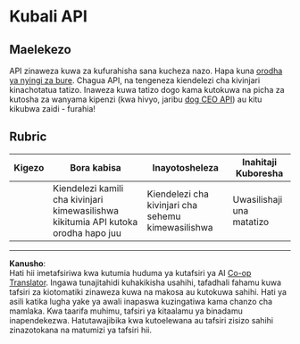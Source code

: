 <!--
CO_OP_TRANSLATOR_METADATA:
{
  "original_hash": "a0c78d1dd9d1acdbf7f52e7cc3ebe1a7",
  "translation_date": "2025-08-28T03:51:40+00:00",
  "source_file": "5-browser-extension/2-forms-browsers-local-storage/assignment.md",
  "language_code": "sw"
}
-->
# Kubali API

## Maelekezo

API zinaweza kuwa za kufurahisha sana kucheza nazo. Hapa kuna [orodha ya nyingi za bure](https://github.com/public-apis/public-apis). Chagua API, na tengeneza kiendelezi cha kivinjari kinachotatua tatizo. Inaweza kuwa tatizo dogo kama kutokuwa na picha za kutosha za wanyama kipenzi (kwa hivyo, jaribu [dog CEO API](https://dog.ceo/dog-api/)) au kitu kikubwa zaidi - furahia!

## Rubric

| Kigezo   | Bora kabisa                                                              | Inayotosheleza                          | Inahitaji Kuboresha     |
| -------- | ------------------------------------------------------------------------ | --------------------------------------- | ----------------------- |
|          | Kiendelezi kamili cha kivinjari kimewasilishwa kikitumia API kutoka orodha hapo juu | Kiendelezi cha kivinjari cha sehemu kimewasilishwa | Uwasilishaji una matatizo |

---

**Kanusho**:  
Hati hii imetafsiriwa kwa kutumia huduma ya kutafsiri ya AI [Co-op Translator](https://github.com/Azure/co-op-translator). Ingawa tunajitahidi kuhakikisha usahihi, tafadhali fahamu kuwa tafsiri za kiotomatiki zinaweza kuwa na makosa au kutokuwa sahihi. Hati ya asili katika lugha yake ya awali inapaswa kuzingatiwa kama chanzo cha mamlaka. Kwa taarifa muhimu, tafsiri ya kitaalamu ya binadamu inapendekezwa. Hatutawajibika kwa kutoelewana au tafsiri zisizo sahihi zinazotokana na matumizi ya tafsiri hii.